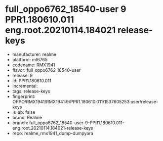 # full_oppo6762_18540-user 9 PPR1.180610.011 eng.root.20210114.184021 release-keys
- manufacturer: realme
- platform: mt6765
- codename: RMX1941
- flavor: full_oppo6762_18540-user
- release: 9
- id: PPR1.180610.011
- incremental: 
- tags: release-keys
- fingerprint: OPPO/RMX1941/RMX1941:9/PPR1.180610.011/1537605253:user/release-keys
- is_ab: false
- brand: Realme
- branch: full_oppo6762_18540-user-9-PPR1.180610.011-eng.root.20210114.184021-release-keys
- repo: realme_rmx1941_dump-dumpyara
